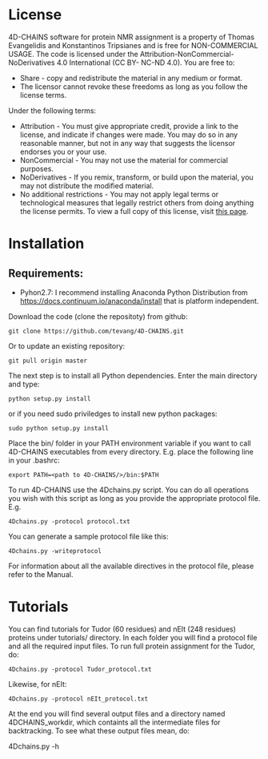 # License
4D-CHAINS software for protein NMR assignment is a property of Thomas Evangelidis and Konstantinos Tripsianes and is free for NON-COMMERCIAL USAGE. The code is licensed under the Attribution-NonCommercial-NoDerivatives 4.0 International (CC BY- NC-ND 4.0). You are free to:

* Share - copy and redistribute the material in any medium or format.
* The licensor cannot revoke these freedoms as long as you follow the license terms.

Under the following terms:

* Attribution - You must give appropriate credit, provide a link to the license, and indicate if changes were made. You may do so in any reasonable manner, but not in any 		  way that suggests the licensor endorses you or your use.
* NonCommercial - You may not use the material for commercial purposes.
* NoDerivatives - If you remix, transform, or build upon the material, you may not distribute the modified material.
* No additional restrictions - You may not apply legal terms or technological measures that legally restrict others from doing anything the license permits.
To view a full copy of this license, visit [this page](https://creativecommons.org/licenses/by-nc-nd/4.0/legalcode).


Installation
============

## Requirements:

* Pyhon2.7: I recommend installing Anaconda Python Distribution from https://docs.continuum.io/anaconda/install that is platform independent.

Download the code (clone the repositoty) from github:

	git clone https://github.com/tevang/4D-CHAINS.git

Or to update an existing repository:
	
    git pull origin master

The next step is to install all Python dependencies. Enter the main directory and type:
	
    python setup.py install

or if you need sudo priviledges to install new python packages:
	
    sudo python setup.py install

Place the bin/ folder in your PATH environment variable if you want to call 4D-CHAINS executables from every directory. E.g. place the following line in your .bashrc:
	
    export PATH=<path to 4D-CHAINS/>/bin:$PATH

To run 4D-CHAINS use the 4Dchains.py script. You can do all operations you wish with this script as long as you provide the appropriate protocol file. E.g.
	
    4Dchains.py -protocol protocol.txt

You can generate a sample protocol file like this:
	
    4Dchains.py -writeprotocol

For information about all the available directives in the protocol file, please refer to the Manual.


Tutorials
============

You can find tutorials for Tudor (60 residues) and nEIt (248 residues) proteins under tutorials/ directory. In each folder you will find a protocol file and all the required input files. To run full protein assignment for the Tudor, do:

	4Dchains.py -protocol Tudor_protocol.txt

Likewise, for nEIt:

	4Dchains.py -protocol nEIt_protocol.txt

At the end you will find several output files and a directory named 4DCHAINS_workdir, which containts all the intermediate files for backtracking. To see what
these output files mean, do:

4Dchains.py -h





